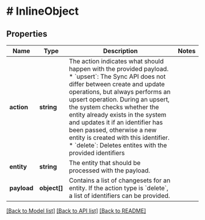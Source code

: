 # # InlineObject

## Properties

Name | Type | Description | Notes
------------ | ------------- | ------------- | -------------
**action** | **string** | The action indicates what should happen with the provided payload. * &#x60;upsert&#x60;: The Sync API does not differ between create and update operations, but always performs an upsert operation. During an upsert, the system checks whether the entity already exists in the system and updates it if an identifier has been passed, otherwise a new entity is created with this identifier. * &#x60;delete&#x60;: Deletes entites with the provided identifiers |
**entity** | **string** | The entity that should be processed with the payload. |
**payload** | **object[]** | Contains a list of changesets for an entity. If the action type is &#x60;delete&#x60;, a list of identifiers can be provided. |

[[Back to Model list]](../../README.md#models) [[Back to API list]](../../README.md#endpoints) [[Back to README]](../../README.md)
